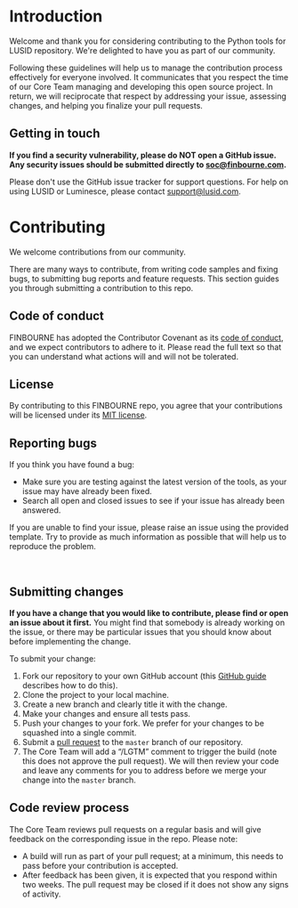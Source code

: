 # Introduction

Welcome and thank you for considering contributing to the Python tools for LUSID repository.  We're delighted to have you as part of our community.

Following these guidelines will help us to manage the contribution process effectively for everyone involved. It communicates that you respect the time of our Core Team managing and developing this open source project. In return, we will reciprocate that respect by addressing your issue, assessing changes, and helping you finalize your pull requests.

## Getting in touch

**If you find a security vulnerability, please do NOT open a GitHub issue. Any security issues should be submitted directly to soc@finbourne.com.**

Please don't use the GitHub issue tracker for support questions. For help on using LUSID or Luminesce, please contact support@lusid.com.

# Contributing

We welcome contributions from our community. 

There are many ways to contribute, from writing code samples and fixing bugs, to submitting bug reports and feature requests. This section guides you through submitting a contribution to this repo.

## Code of conduct

FINBOURNE has adopted the Contributor Covenant as its [code of conduct](docs/CODE_OF_CONDUCT.md), and we expect contributors to adhere to it. Please read the full text so that you can understand what actions will and will not be tolerated.


## License

By contributing to this FINBOURNE repo, you agree that your contributions will be licensed under its [MIT license](LICENSE.md).
  

## Reporting bugs
If you think you have found a bug:

- Make sure you are testing against the latest version of the tools, as your issue may have already been fixed.
- Search all open and closed issues to see if your issue has already been answered.

If you are unable to find your issue, please raise an issue using the provided template. Try to provide as much information as possible that will help us to reproduce the problem.

</br>

## Submitting changes

**If you have a change that you would like to contribute, please find or open an issue about it first.** You might find that somebody is already working on the issue, or there may be particular issues that you should know about before implementing the change.

To submit your change:

1. Fork our repository to your own GitHub account (this [GitHub guide](https://help.github.com/en/articles/fork-a-repo) describes how to do this).
2. Clone the project to your local machine.
3. Create a new branch and clearly title it with the change.
4. Make your changes and ensure all tests pass.
5. Push your changes to your fork. We prefer for your changes to be squashed into a single commit.
6. Submit a [pull request](https://help.github.com/en/articles/about-pull-requests) to the `master` branch of our repository.
7. The Core Team will add a “/LGTM” comment to trigger the build (note this does not approve the pull request). We will then review your code and leave any comments for you to address before we merge your change into the `master` branch.

## Code review process

The Core Team reviews pull requests on a regular basis and will give feedback on the corresponding issue in the repo. Please note:

- A build will run as part of your pull request; at a minimum, this needs to pass before your contribution is accepted.
- After feedback has been given, it is expected that you respond within two weeks. The pull request may be closed if it does not show any signs of activity.

